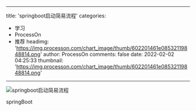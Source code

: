 
---
title: 'springboot启动简易流程'
categories: 
 - 学习
 - ProcessOn
 - 推荐
headimg: 'https://img.processon.com/chart_image/thumb/602201461e08532119848814.png'
author: ProcessOn
comments: false
date: 2022-02-02 04:25:33
thumbnail: 'https://img.processon.com/chart_image/thumb/602201461e08532119848814.png'
---

<div>   
<img class="thumb" alt="springboot启动简易流程" src="https://img.processon.com/chart_image/thumb/602201461e08532119848814.png" referrerpolicy="no-referrer">
<p>springBoot</p>  
</div>
            